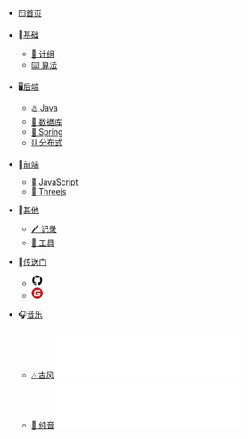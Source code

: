 * 🪟[首页](README)
* 🧱[基础]()
  - [🔑 计组](/coding/csapp/)
  <!-- - [🌐 计网](/coding/network/) -->
  <!-- - [⚙️ OS](/coding/os/) -->
  - [⌨️ 算法](/coding/algorithm/)
* 🖥️[后端](README?id=后端)
  - [♨️ Java](/coding/java/javaSE/)
  - [💽 数据库](/coding/database/)
  - [🍃 Spring](/coding/java/spring/)
  <!-- - [🔥 测试](README?id=测试) -->
  - [⛓️ 分布式](/coding/distribute/)
  <!-- - [🤖 CI/CD](README?id=CI/CD) -->
* 📱[前端](README?id=前端)
  - [👾 JavaScript](/coding/javascript/js/)
  <!-- - [🟢 Vue](README?id=Vue) -->
  - [🎥 Threejs](/coding/javascript/threejs/)
  <!-- - [🎨 UI设计](README?id=UI设计) -->
* 📂[其他](README?id=其他)
  - [🖊️ 记录](/writing/extract/)
  - [🧰 工具](/coding/tool/)
* 🔗[传送门]()
  <!-- github -->
  - [<svg t="1662433951325" class="icon" viewBox="0 0 1024 1024" version="1.1" xmlns="http://www.w3.org/2000/svg" p-id="2825" width="20" height="20"><path d="M960 512c0 97.76-28.704 185.216-85.664 263.264-56.96 78.016-130.496 131.84-220.64 161.856-10.304 1.824-18.368 0.448-22.848-4.032a22.4 22.4 0 0 1-7.2-17.504v-122.88c0-37.632-10.304-65.44-30.464-82.912a409.856 409.856 0 0 0 59.616-10.368 222.752 222.752 0 0 0 54.72-22.816c18.848-10.784 34.528-23.36 47.104-38.592 12.544-15.232 22.848-35.904 30.912-61.44 8.096-25.568 12.128-54.688 12.128-87.904 0-47.072-15.232-86.976-46.208-120.16 14.368-35.456 13.024-74.912-4.48-118.848-10.752-3.616-26.432-1.344-47.072 6.272s-38.56 16.16-53.824 25.568l-21.984 13.888c-36.32-10.304-73.536-15.232-112.096-15.232s-75.776 4.928-112.096 15.232a444.48 444.48 0 0 0-24.672-15.68c-10.336-6.272-26.464-13.888-48.896-22.432-21.952-8.96-39.008-11.232-50.24-8.064-17.024 43.936-18.368 83.424-4.032 118.848-30.496 33.632-46.176 73.536-46.176 120.608 0 33.216 4.032 62.336 12.128 87.456 8.032 25.12 18.368 45.76 30.496 61.44 12.544 15.68 28.224 28.704 47.072 39.04 18.848 10.304 37.216 17.92 54.72 22.816a409.6 409.6 0 0 0 59.648 10.368c-15.712 13.856-25.12 34.048-28.704 60.064a99.744 99.744 0 0 1-26.464 8.512 178.208 178.208 0 0 1-33.184 2.688c-13.024 0-25.568-4.032-38.144-12.544-12.544-8.512-23.296-20.64-32.256-36.32a97.472 97.472 0 0 0-28.256-30.496c-11.232-8.064-21.088-12.576-28.704-13.92l-11.648-1.792c-8.096 0-13.92 0.928-17.056 2.688-3.136 1.792-4.032 4.032-2.688 6.72s3.136 5.408 5.376 8.096 4.928 4.928 7.616 7.168l4.032 2.688c8.544 4.032 17.056 11.232 25.568 21.984 8.544 10.752 14.368 20.64 18.4 29.6l5.824 13.44c4.928 14.816 13.44 26.912 25.568 35.872 12.096 8.992 25.088 14.816 39.008 17.504 13.888 2.688 27.36 4.032 40.352 4.032s23.776-0.448 32.288-2.24l13.472-2.24c0 14.784 0 32.288 0.416 52.032 0 19.744 0.48 30.496 0.48 31.392a22.624 22.624 0 0 1-7.648 17.472c-4.928 4.48-12.992 5.824-23.296 4.032-90.144-30.048-163.68-83.84-220.64-161.888C92.256 697.216 64 609.312 64 512c0-81.152 20.192-156.064 60.096-224.672s94.176-122.88 163.232-163.232C355.936 84.192 430.816 64 512 64s156.064 20.192 224.672 60.096 122.88 94.176 163.232 163.232C939.808 355.488 960 430.848 960 512" fill="#000000" p-id="2826"></path></svg>](https://github.com/PPDebug)
  <!-- gitee -->
  - [<svg t="1662434034949" class="icon" viewBox="0 0 1024 1024" version="1.1" xmlns="http://www.w3.org/2000/svg" p-id="3062" width="20" height="20"><path d="M512 1024C229.222 1024 0 794.778 0 512S229.222 0 512 0s512 229.222 512 512-229.222 512-512 512z m259.149-568.883h-290.74a25.293 25.293 0 0 0-25.292 25.293l-0.026 63.206c0 13.952 11.315 25.293 25.267 25.293h177.024c13.978 0 25.293 11.315 25.293 25.267v12.646a75.853 75.853 0 0 1-75.853 75.853h-240.23a25.293 25.293 0 0 1-25.267-25.293V417.203a75.853 75.853 0 0 1 75.827-75.853h353.946a25.293 25.293 0 0 0 25.267-25.292l0.077-63.207a25.293 25.293 0 0 0-25.268-25.293H417.152a189.62 189.62 0 0 0-189.62 189.645V771.15c0 13.977 11.316 25.293 25.294 25.293h372.94a170.65 170.65 0 0 0 170.65-170.65V480.384a25.293 25.293 0 0 0-25.293-25.267z" fill="#C71D23" p-id="3063"></path></svg>](https://gitee.com/shang-kun-ya)
  <!-- 微信 -->
  <!-- - [<svg t="1662434081576" class="icon" viewBox="0 0 1024 1024" version="1.1" xmlns="http://www.w3.org/2000/svg" p-id="4040" width="20" height="20"><path d="M814.933333 914.666667H214.4c-54.933333 0-99.733333-44.8-99.733333-99.733334V214.4c0-54.933333 44.8-99.733333 99.733333-99.733333h600.533333c54.933333 0 99.733333 44.8 99.733334 99.733333v600.533333c0 54.933333-44.8 99.733333-99.733334 99.733334z" fill="#3FCF77" p-id="4041"></path><path d="M533.333333 602.666667c0 56-57.066667 101.333333-128 101.333333-14.933333 0-28.8-2.133333-42.133333-5.866667-6.4-1.6-37.333333 24-43.2 21.866667-6.4-2.666667 11.2-34.666667 5.333333-37.866667-29.333333-18.666667-48-46.933333-48-79.466666 0-56 57.066667-101.333333 128-101.333334s128 45.333333 128 101.333334z" fill="#8CE2AD" p-id="4042"></path><path d="M746.666667 493.333333c0 54.4-32 102.4-81.066667 132.266667-8 4.8 26.133333 53.333333 17.066667 57.066667-8.533333 3.733333-60.266667-37.333333-69.866667-34.666667-19.2 5.333333-39.466667 8-60.8 8C444.266667 656 357.333333 582.933333 357.333333 493.333333S444.266667 330.666667 552 330.666667 746.666667 403.733333 746.666667 493.333333z" fill="#FFFFFF" p-id="4043"></path><path d="M485.333333 464m-21.333333 0a21.333333 21.333333 0 1 0 42.666667 0 21.333333 21.333333 0 1 0-42.666667 0Z" fill="#3FCF77" p-id="4044"></path><path d="M357.333333 581.333333m-14.933333 0a14.933333 14.933333 0 1 0 29.866667 0 14.933333 14.933333 0 1 0-29.866667 0Z" fill="#3FCF77" p-id="4045"></path><path d="M618.666667 464m-21.333334 0a21.333333 21.333333 0 1 0 42.666667 0 21.333333 21.333333 0 1 0-42.666667 0Z" fill="#3FCF77" p-id="4046"></path></svg>]() -->
  

* 🎧[音乐]()
    - [🎶 古风]()
        <!-- script:start -->
        <iframe frameborder="no" border="0" marginwidth="0" marginheight="0" width=330 height=86 src="//music.163.com/outchain/player?type=2&id=422428345&auto=0&height=66"></iframe>
        <!-- script:end -->
    - [🎹 纯音]()
        <!-- script:start -->
        <iframe frameborder="no" border="0" marginwidth="0" marginheight="0" width=330 height=86 src="//music.163.com/outchain/player?type=2&id=478507889&auto=0&height=66"></iframe>
        <!-- script:end -->